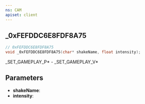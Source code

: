 ```yaml
---
ns: CAM
apiset: client
---
```

## _0xFEFDDC6E8FDF8A75

```c
// 0xFEFDDC6E8FDF8A75
void _0xFEFDDC6E8FDF8A75(char* shakeName, float intensity);
```

_SET_GAMEPLAY_P* - _SET_GAMEPLAY_V*

## Parameters
* **shakeName**:
* **intensity**:
